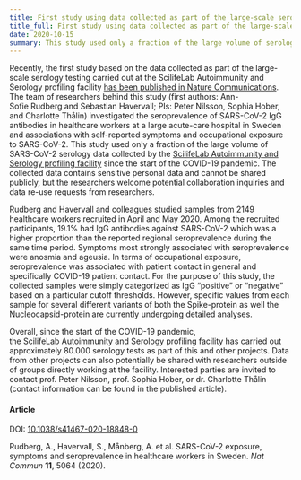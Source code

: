 ```yaml
---
title: First study using data collected as part of the large-scale serology testing at SciLifeLab published  # short
title_full: First study using data collected as part of the large-scale serology testing at SciLifeLab published # long
date: 2020-10-15
summary: This study used only a fraction of the large volume of serology data continuously collected by the ScilifeLab Autoimmunity and Serology profiling facility.
---
```


Recently, the first study based on the data collected as part of the large-scale serology testing carried out at the ScilifeLab Autoimmunity and Serology profiling facility [has been published in Nature Communications](https://doi.org/10.1038/s41467-020-18848-0). The team of researchers behind this study (first authors: Ann-Sofie Rudberg and Sebastian Havervall; PIs: Peter Nilsson, Sophia Hober, and Charlotte Thålin) investigated the seroprevalence of SARS-CoV-2 IgG antibodies in healthcare workers at a large acute-care hospital in Sweden and associations with self-reported symptoms and occupational exposure to SARS-CoV-2. This study used only a fraction of the large volume of SARS-CoV-2 serology data collected by the [ScilifeLab Autoimmunity and Serology profiling facility](https://www.scilifelab.se/facilities/autoimmunity-profiling/) since the start of the COVID-19 pandemic. The collected data contains sensitive personal data and cannot be shared publicly, but the researchers welcome potential collaboration inquiries and data re-use requests from researchers. 

Rudberg and Havervall and colleagues studied samples from 2149 healthcare workers recruited in April and May 2020. Among the recruited participants, 19.1% had IgG antibodies against SARS-CoV-2 which was a higher proportion than the reported regional seroprevalence during the same time period. Symptoms most strongly associated with seroprevalence were anosmia and ageusia. In terms of occupational exposure, seroprevalence was associated with patient contact in general and specifically COVID-19 patient contact. For the purpose of this study, the collected samples were simply categorized as IgG “positive” or “negative” based on a particular cutoff thresholds. However, specific values from each sample for several different variants of both the Spike-protein as well the Nucleocapsid-protein are currently undergoing detailed analyses.

Overall, since the start of the COVID-19 pandemic, the ScilifeLab Autoimmunity and Serology profiling facility has carried out approximately 80.000 serology tests as part of this and other projects. Data from other projects can also potentially be shared with researchers outside of groups directly working at the facility. Interested parties are invited to contact prof. Peter Nilsson, prof. Sophia Hober, or dr. Charlotte Thålin (contact information can be found in the published article).

#### Article

DOI: [10.1038/s41467-020-18848-0](https://doi.org/10.1038/s41467-020-18848-0)

Rudberg, A., Havervall, S., Månberg, A. et al. SARS-CoV-2 exposure, symptoms and seroprevalence in healthcare workers in Sweden. *Nat Commun* **11**, 5064 (2020).
